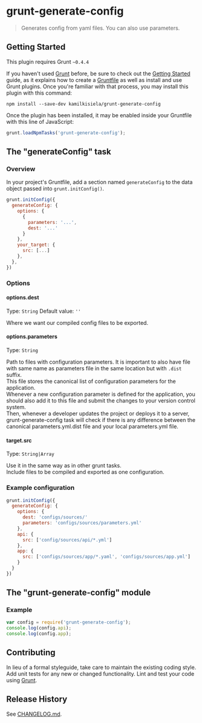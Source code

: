 # grunt-generate-config

> Generates config from yaml files. You can also use parameters.

## Getting Started
This plugin requires Grunt `~0.4.4`

If you haven't used [Grunt](http://gruntjs.com/) before, be sure to check out the [Getting Started](http://gruntjs.com/getting-started) guide, as it explains how to create a [Gruntfile](http://gruntjs.com/sample-gruntfile) as well as install and use Grunt plugins. Once you're familiar with that process, you may install this plugin with this command:

```shell
npm install --save-dev kamilkisiela/grunt-generate-config
```

Once the plugin has been installed, it may be enabled inside your Gruntfile with this line of JavaScript:

```js
grunt.loadNpmTasks('grunt-generate-config');
```

## The "generateConfig" task

### Overview
In your project's Gruntfile, add a section named `generateConfig` to the data object passed into `grunt.initConfig()`.

```js
grunt.initConfig({
  generateConfig: {
    options: {
      {
        parameters: '...',
        dest: '...'
      }
    },
    your_target: {
      src: [...]
    },
  },
})
```

### Options

#### options.dest
Type: `String`
Default value: `''`

Where we want our compiled config files to be exported. 

#### options.parameters
Type: `String`

Path to files with configuration parameters.
It is important to also have file with same name as parameters file in the same location but with `.dist` suffix.   
This file stores the canonical list of configuration parameters for the application.  
Whenever a new configuration parameter is defined for the application, you should also add it to this file and submit the changes to your version control system.  
Then, whenever a developer updates the project or deploys it to a server, grunt-generate-config task will check if there is any difference between the canonical parameters.yml.dist file and your local parameters.yml file.

#### target.src
Type: `String|Array`

Use it in the same way as in other grunt tasks.  
Include files to be compiled and exported as one configuration.

### Example configuration

```js
grunt.initConfig({
  generateConfig: {
    options: {
      dest: 'configs/sources/'
      parameters: 'configs/sources/parameters.yml'
    },
    api: {
      src: ['config/sources/api/*.yml']
    },
    app: {
      src: ['configs/sources/app/*.yaml', 'configs/sources/app.yml']
    }
  }
})
```

## The "grunt-generate-config" module
### Example

```js
var config = require('grunt-generate-config');
console.log(config.api);
console.log(config.app);
```


## Contributing
In lieu of a formal styleguide, take care to maintain the existing coding style. Add unit tests for any new or changed functionality. Lint and test your code using [Grunt](http://gruntjs.com/).

## Release History
See [CHANGELOG.md](CHANGELOG.md).

